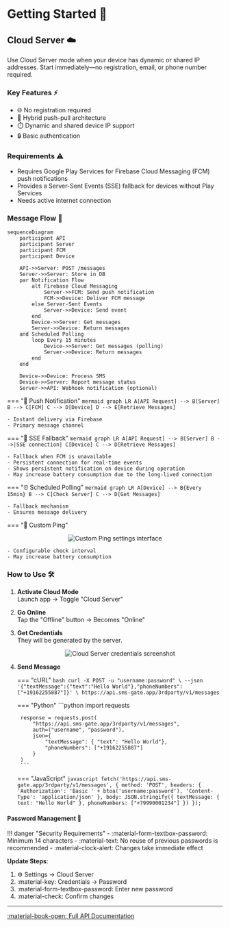 # Getting Started 🚀

## Cloud Server ☁️

Use Cloud Server mode when your device has dynamic or shared IP addresses. Start immediately—no registration, email, or phone number required.

### Key Features ⚡

- 🌐 No registration required
- 🔄 Hybrid push-pull architecture
- ⏱️ Dynamic and shared device IP support
- 🔒 Basic authentication

### Requirements ⚠️
- Requires Google Play Services for Firebase Cloud Messaging (FCM) push notifications  
- Provides a Server-Sent Events (SSE) fallback for devices without Play Services
- Needs active internet connection

### Message Flow 📨

```mermaid
sequenceDiagram
    participant API
    participant Server
    participant FCM
    participant Device
    
    API->>Server: POST /messages
    Server->>Server: Store in DB
    par Notification Flow
        alt Firebase Cloud Messaging
            Server->>FCM: Send push notification
            FCM->>Device: Deliver FCM message
        else Server-Sent Events
            Server->>Device: Send event
        end
        Device->>Server: Get messages
        Server->>Device: Return messages
    and Scheduled Polling
        loop Every 15 minutes
            Device->>Server: Get messages (polling)
            Server->>Device: Return messages
        end
    end
    
    Device->>Device: Process SMS
    Device->>Server: Report message status
    Server->>API: Webhook notification (optional)
```

=== "🔔 Push Notification"
    ```mermaid
    graph LR
        A[API Request] --> B[Server]
        B --> C[FCM]
        C --> D[Device]
        D --> E[Retrieve Messages]
    ```

    - Instant delivery via Firebase
    - Primary message channel

=== "📡 SSE Fallback"
    ```mermaid
    graph LR
        A[API Request] --> B[Server]
        B -->|SSE connection| C[Device]
        C --> D[Retrieve Messages]
    ```

    - Fallback when FCM is unavailable
    - Persistent connection for real-time events
    - Shows persistent notification on device during operation
    - May increase battery consumption due to the long-lived connection

=== "⏰ Scheduled Polling"
    ```mermaid
    graph LR
        A[Device] --> B{Every 15min}
        B --> C[Check Server]
        C --> D[Get Messages]
    ```

    - Fallback mechanism
    - Ensures message delivery

=== "📡 Custom Ping"
    <center>
    <img src="/assets/features-ping-settings.png" alt="Custom Ping settings interface">
    </center>

    - Configurable check interval
    - May increase battery consumption

### How to Use 🛠️

1. **Activate Cloud Mode**  
   Launch app → Toggle "Cloud Server"

2. **Go Online**  
   Tap the "Offline" button → Becomes "Online"
   
3. **Get Credentials**  
   They will be generated by the server.
   <center>
      <img src="/assets/cloud-server.png" alt="Cloud Server credentials screenshot"/>
   </center>

   

4. **Send Message**  
   
    === "cURL"
        ```bash
        curl -X POST -u "username:password" \
         --json '{"textMessage":{"text":"Hello World"},"phoneNumbers":["+19162255887"]}' \
         https://api.sms-gate.app/3rdparty/v1/messages
        ```

    === "Python"
        ```python
        import requests
        
        response = requests.post(
            "https://api.sms-gate.app/3rdparty/v1/messages",
            auth=("username", "password"),
            json={
                "textMessage": { "text": "Hello World"},
                "phoneNumbers": ["+19162255887"]
            }
        )
        ```

    === "JavaScript"
        ```javascript
        fetch('https://api.sms-gate.app/3rdparty/v1/messages', {
          method: 'POST',
          headers: {
            'Authorization': 'Basic ' + btoa('username:password'),
            'Content-Type': 'application/json'
          },
          body: JSON.stringify({
            textMessage: { text: "Hello World" },
            phoneNumbers: ["+79990001234"]
          })
        });
        ```

#### Password Management 🔐

!!! danger "Security Requirements"
    - :material-form-textbox-password: Minimum 14 characters
    - :material-text: No reuse of previous passwords is recommended
    - :material-clock-alert: Changes take immediate effect

**Update Steps**:

1. :gear: Settings → Cloud Server
2. :material-key: Credentials → Password
3. :material-form-textbox-password: Enter new password
4. :material-check: Confirm changes

---

[:material-book-open: Full API Documentation](https://api.sms-gate.app/)
